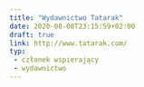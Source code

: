 ```yaml
---
title: "Wydawnictwo Tatarak"
date: 2020-08-08T23:15:59+02:00
draft: true
link: http://www.tatarak.com/
typ:
 - członek wspierający
 - wydawnictwo
---
```

